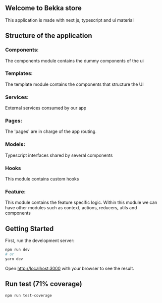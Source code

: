 ## Welcome to Bekka store 

This application is made with next js, typescript and ui material

## Structure of the application

### Components:

The components module contains the dummy components of the ui

### Templates: 

The template module contains the components that structure the UI

### Services: 

External services consumed by our app

### Pages: 

The 'pages' are in charge of the app routing.

### Models: 

Typescript interfaces shared by several components

### Hooks

This module contains custom hooks 

### Feature: 
This module contains the feature specific logic. Within this module we can have other modules such as context, actions, reducers, utils and components
## Getting Started

First, run the development server:

```bash
npm run dev
# or
yarn dev
```

Open [http://localhost:3000](http://localhost:3000) with your browser to see the result.

## Run test (71% coverage)

```bash
npm run test-coverage
```







